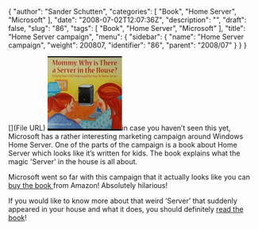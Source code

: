 {
  "author": "Sander Schutten",
  "categories": [
    "Book",
    "Home Server",
    "Microsoft"
  ],
  "date": "2008-07-02T12:07:36Z",
  "description": "",
  "draft": false,
  "slug": "86",
  "tags": [
    "Book",
    "Home Server",
    "Microsoft"
  ],
  "title": "Home Server campaign",
  "menu": {
    "sidebar": {
      "name": "Home Server campaign",
      "weight": 200807,
      "identifier": "86",
      "parent": "2008/07"
    }
  }
}


[](File URL) [](images/homeserverbook.jpg) [![](images/homeserverbook-150x150.jpg "homeserverbook")](images/homeserverbook.jpg)in case you haven’t seen this yet, Microsoft has a rather interesting marketing campaign around Windows Home Server. One of the parts of the campaign is a book about Home Server which looks like it’s written for kids. The book explains what the magic 'Server' in the house is all about.

Microsoft went so far with this campaign that it actually looks like you can [buy the book ](http://www.amazon.com/Mommy-Why-There-Server-House/dp/160530641X/ref=sr_1_1?ie=UTF8&s=books&qid=1200003350&sr=8-1)from Amazon! Absolutely hilarious!

If you would like to know more about that weird ‘Server’ that suddenly appeared in your house and what it does, you should definitely [read the book](http://gizmodo.com/photogallery/microserveces08)!

